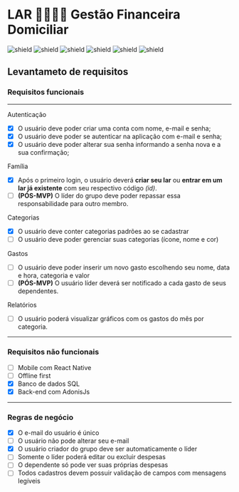 # LAR 👨‍👩‍👧‍👦 Gestão Financeira Domiciliar
![shield](https://img.shields.io/appveyor/build/mateus4k/lar-backend)
![shield](https://img.shields.io/nycrc/mateus4k/lar-backend)
![shield](https://img.shields.io/github/languages/top/mateus4k/lar-backend)
![shield](https://img.shields.io/github/languages/code-size/mateus4k/lar-backend)
![shield](https://img.shields.io/badge/AdonisJs-v4.1-blueviolet)
![shield](https://img.shields.io/github/package-json/dependency-version/mateus4k/lar-backend/@adonisjs/lucid)


## Levantameto de requisitos

### Requisitos funcionais

---
Autenticação
- [x] O usuário deve poder criar uma conta com nome, e-mail e senha;
- [x] O usuário deve poder se autenticar na aplicação com e-mail e senha;
- [x] O usuário deve poder alterar sua senha informando a senha nova e a sua confirmação;

Família
- [x] Após o primeiro login, o usuário deverá **criar seu lar** ou **entrar em um lar já existente** com seu respectivo código *(id)*.
- [ ] **(PÓS-MVP)** O líder do grupo deve poder repassar essa responsabilidade para outro membro.

Categorias
- [x] O usuário deve conter categorias padrões ao se cadastrar
- [ ] O usuário deve poder gerenciar suas categorias (ícone, nome e cor)

Gastos
- [ ] O usuário deve poder inserir um novo gasto escolhendo seu nome, data e hora, categoria e valor
- [ ] **(PÓS-MVP)** O usuário líder deverá ser notificado a cada gasto de seus dependentes.

Relatórios
- [ ] O usuário poderá visualizar gráficos com os gastos do mês por categoria.

---

### Requisitos não funcionais

- [ ] Mobile com React Native
- [ ] Offline first
- [x] Banco de dados SQL
- [x] Back-end com AdonisJs

---

### Regras de negócio

- [x] O e-mail do usuário é único
- [ ] O usuário não pode alterar seu e-mail
- [x] O usuário criador do grupo deve ser automaticamente o líder
- [ ] Somente o líder poderá editar ou excluir despesas
- [ ] O dependente só pode ver suas próprias despesas
- [ ] Todos cadastros devem possuir validação de campos com mensagens legíveis
